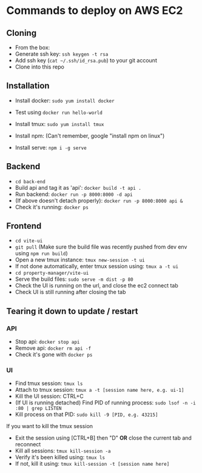 # Commands to deploy on AWS EC2

## Cloning

- From the box:
- Generate ssh key: `ssh keygen -t rsa`
- Add ssh key (`cat ~/.ssh/id_rsa.pub`) to your git account
- Clone into this repo

## Installation

- Install docker: `sudo yum install docker`
- Test using `docker run hello-world`

- Install tmux: `sudo yum install tmux`

- Install npm: (Can't remember, google "install npm on linux")

- Install serve: `npm i -g serve`

## Backend

- `cd back-end`
- Build api and tag it as 'api': `docker build -t api .`
- Run backend: `docker run -p 8000:8000 -d api`
- (If above doesn't detach properly): `docker run -p 8000:8000 api &`
- Check it's running: `docker ps`

## Frontend

- `cd vite-ui`
- `git pull` (Make sure the build file was recently pushed from dev env using `npm run build`)
- Open a new tmux instance: `tmux new-session -t ui`
- If not done automatically, enter tmux session using: `tmux a -t ui`
- `cd property-manager/vite-ui`
- Serve the build files: `sudo serve -m dist -p 80`
- Check the UI is running on the url, and close the ec2 connect tab
- Check UI is still running after closing the tab

## Tearing it down to update / restart

### API

- Stop api: `docker stop api`
- Remove api: `docker rm api -f`
- Check it's gone with `docker ps`

### UI

- Find tmux session: `tmux ls`
- Attach to tmux session: `tmux a -t [session name here, e.g. ui-1]`
- Kill the UI session: CTRL+C
- (If UI is running detached) Find PID of running process: `sudo lsof -n -i :80 | grep LISTEN`
- Kill process on that PID: `sudo kill -9 [PID, e.g. 43215]`

If you want to kill the tmux session

- Exit the session using [CTRL+B] then "D" **OR** close the current tab and reconnect
- Kill all sessions: `tmux kill-session -a`
- Verify it's been killed using: `tmux ls`
- If not, kill it using: `tmux kill-session -t [session name here]`
